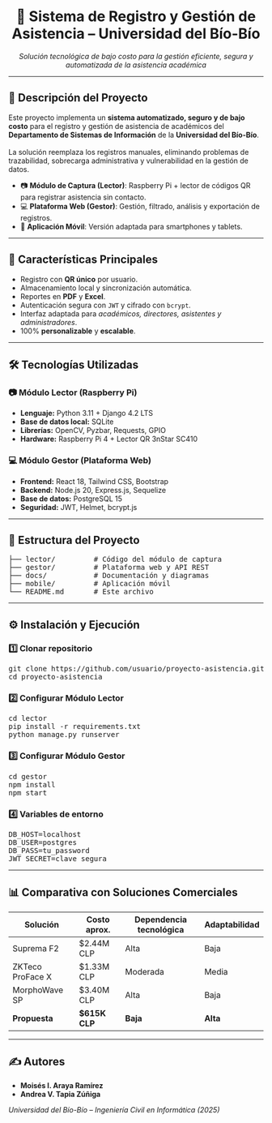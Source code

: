 <h1 align="center">📌 Sistema de Registro y Gestión de Asistencia – Universidad del Bío-Bío</h1>

<p align="center">
  <em>Solución tecnológica de bajo costo para la gestión eficiente, segura y automatizada de la asistencia académica</em>
</p>

<hr/>

<h2>📖 Descripción del Proyecto</h2>
<p>
Este proyecto implementa un <strong>sistema automatizado, seguro y de bajo costo</strong> para el registro y gestión de asistencia de académicos del 
<strong>Departamento de Sistemas de Información</strong> de la <strong>Universidad del Bío-Bío</strong>.
<br/><br/>
La solución reemplaza los registros manuales, eliminando problemas de trazabilidad, sobrecarga administrativa y vulnerabilidad en la gestión de datos.
</p>

<ul>
  <li>📷 <b>Módulo de Captura (Lector)</b>: Raspberry Pi + lector de códigos QR para registrar asistencia sin contacto.</li>
  <li>💻 <b>Plataforma Web (Gestor)</b>: Gestión, filtrado, análisis y exportación de registros.</li>
  <li>📱 <b>Aplicación Móvil</b>: Versión adaptada para smartphones y tablets.</li>
</ul>

<hr/>

<h2>🚀 Características Principales</h2>
<ul>
  <li>Registro con <b>QR único</b> por usuario.</li>
  <li>Almacenamiento local y sincronización automática.</li>
  <li>Reportes en <b>PDF</b> y <b>Excel</b>.</li>
  <li>Autenticación segura con <code>JWT</code> y cifrado con <code>bcrypt</code>.</li>
  <li>Interfaz adaptada para <i>académicos, directores, asistentes y administradores</i>.</li>
  <li>100% <b>personalizable</b> y <b>escalable</b>.</li>
</ul>

<hr/>

<h2>🛠️ Tecnologías Utilizadas</h2>

<h3>📷 Módulo Lector (Raspberry Pi)</h3>
<ul>
  <li><b>Lenguaje:</b> Python 3.11 + Django 4.2 LTS</li>
  <li><b>Base de datos local:</b> SQLite</li>
  <li><b>Librerías:</b> OpenCV, Pyzbar, Requests, GPIO</li>
  <li><b>Hardware:</b> Raspberry Pi 4 + Lector QR 3nStar SC410</li>
</ul>

<h3>💻 Módulo Gestor (Plataforma Web)</h3>
<ul>
  <li><b>Frontend:</b> React 18, Tailwind CSS, Bootstrap</li>
  <li><b>Backend:</b> Node.js 20, Express.js, Sequelize</li>
  <li><b>Base de datos:</b> PostgreSQL 15</li>
  <li><b>Seguridad:</b> JWT, Helmet, bcrypt.js</li>
</ul>

<hr/>

<h2>📂 Estructura del Proyecto</h2>
<pre>
├── lector/         # Código del módulo de captura
├── gestor/         # Plataforma web y API REST
├── docs/           # Documentación y diagramas
├── mobile/         # Aplicación móvil
└── README.md       # Este archivo
</pre>

<hr/>

<h2>⚙️ Instalación y Ejecución</h2>

<h3>1️⃣ Clonar repositorio</h3>
<pre>
git clone https://github.com/usuario/proyecto-asistencia.git
cd proyecto-asistencia
</pre>

<h3>2️⃣ Configurar Módulo Lector</h3>
<pre>
cd lector
pip install -r requirements.txt
python manage.py runserver
</pre>

<h3>3️⃣ Configurar Módulo Gestor</h3>
<pre>
cd gestor
npm install
npm start
</pre>

<h3>4️⃣ Variables de entorno</h3>
<pre>
DB_HOST=localhost
DB_USER=postgres
DB_PASS=tu_password
JWT_SECRET=clave_segura
</pre>

<hr/>

<h2>📊 Comparativa con Soluciones Comerciales</h2>
<table>
<thead>
<tr>
  <th>Solución</th>
  <th>Costo aprox.</th>
  <th>Dependencia tecnológica</th>
  <th>Adaptabilidad</th>
</tr>
</thead>
<tbody>
<tr>
  <td>Suprema F2</td>
  <td>$2.44M CLP</td>
  <td>Alta</td>
  <td>Baja</td>
</tr>
<tr>
  <td>ZKTeco ProFace X</td>
  <td>$1.33M CLP</td>
  <td>Moderada</td>
  <td>Media</td>
</tr>
<tr>
  <td>MorphoWave SP</td>
  <td>$3.40M CLP</td>
  <td>Alta</td>
  <td>Baja</td>
</tr>
<tr>
  <td><b>Propuesta</b></td>
  <td><b>$615K CLP</b></td>
  <td><b>Baja</b></td>
  <td><b>Alta</b></td>
</tr>
</tbody>
</table>

<hr/>

<h2>✍️ Autores</h2>
<ul>
  <li><b>Moisés I. Araya Ramírez</b></li>
  <li><b>Andrea V. Tapia Zúñiga</b></li>
</ul>
<p><i>Universidad del Bío-Bío – Ingeniería Civil en Informática (2025)</i></p>
